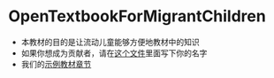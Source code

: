 # OpenTextbookForMigrantChildren
* 本教材的目的是让流动儿童能够方便地教材中的知识
* 如果你想成为贡献者，请在[这个文件](https://github.com/Loskiz/OpenTextbookForMigrantChildren/blob/master/Contributor.md)里面写下你的名字
* 我们的[示例教材章节](https://github.com/Loskiz/OpenTextbookForMigrantChildren/blob/master/Example_Possibility.md)
